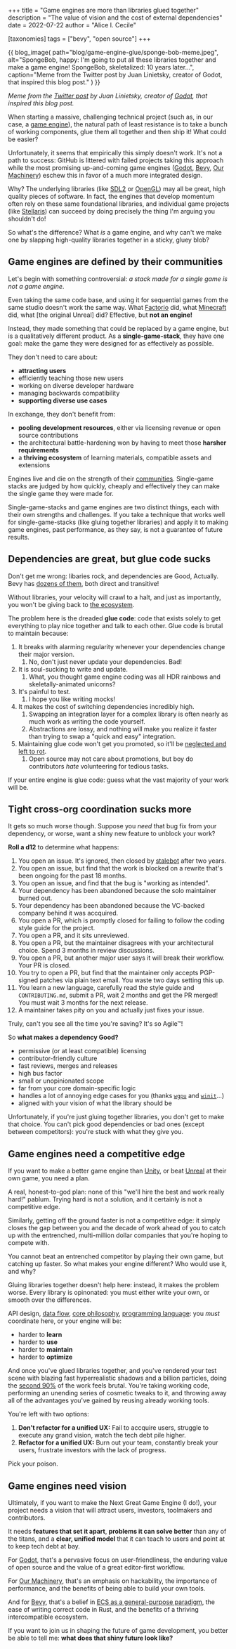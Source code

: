 +++
title = "Game engines are more than libraries glued together"
description = "The value of vision and the cost of external dependencies"
date = 2022-07-22
author = "Alice I. Cecile"

[taxonomies]
tags = ["bevy", "open source"]
+++

{{ blog_image(
   path="blog/game-engine-glue/sponge-bob-meme.jpeg",
   alt="SpongeBob, happy: I'm going to put all these libraries together and make a game engine! SpongeBob, skeletalized: 10 years later...",
   caption="Meme from the Twitter post by Juan Linietsky, creator of Godot, that inspired this blog post."
) }}

*Meme from the [Twitter post](https://twitter.com/reduzio/status/1550462229484560385) by Juan Linietsky, creator of [Godot], that inspired this blog post.*

When starting a massive, challenging technical project (such as, in our case, a [game engine](https://bevyengine.org/)),
the natural path of least resistance is to take a bunch of working components, glue them all together and then ship it!
What could be easier?

Unfortunately, it seems that empirically this simply doesn't work.
It's not a path to success:
GitHub is littered with failed projects taking this approach
while the most promising up-and-coming game engines ([Godot], [Bevy], [Our Machinery])
eschew this in favor of a much more integrated design.

Why?
The underlying libraries (like [SDL2] or [OpenGL]) may all be great, high quality pieces of software.
In fact, the engines that develop momentum often rely on these same foundational libraries,
and individual game projects (like [Stellaris](https://www.paradoxinteractive.com/games/stellaris/about)) can succeed
by doing precisely the thing I'm arguing you shouldn't do!

So what's the difference?
What *is* a game engine,
and why can't we make one by slapping high-quality libraries together in a sticky, gluey blob?

[Godot]: https://godotengine.org/
[Bevy]: https://bevyengine.org/
[Our Machinery]: https://ourmachinery.com/
[SDL2]: https://www.libsdl.org/
[OpenGL]: https://www.opengl.org/
[Stellaris]: https://www.paradoxinteractive.com/games/stellaris/about

## Game engines are defined by their communities

Let's begin with something controversial:
*a stack made for a single game is not a game engine*.

Even taking the same code base,
and using it for sequential games from the same studio doesn't work the same way.
What [Factorio] did, what [Minecraft] did, what [the original Unreal] did?
Effective, but **not an engine!**

Instead, they made something that could be replaced by a game engine,
but is a qualitatively different product.
As a **single-game-stack**, they have one goal:
make the game they were designed for as effectively as possible.

They don't need to care about:

- **attracting users**
- efficiently teaching those new users
- working on diverse developer hardware
- managing backwards compatibility
- **supporting diverse use cases**

In exchange, they don't benefit from:

- **pooling development resources**, either via licensing revenue or open source contributions
- the architectural battle-hardening won by having to meet those **harsher requirements**
- a **thriving ecosystem** of learning materials, compatible assets and extensions

Engines live and die on the strength of their [communities](https://discord.com/invite/bevy).
Single-game stacks are judged by how quickly, cheaply and effectively they can make the single game they were made for.

Single-game-stacks and game engines are two distinct things, each with their own strengths and challenges.
If you take a technique that works well for single-game-stacks (like gluing together libraries)
and apply it to making game engines,
past performance, as they say, is not a guarantee of future results.

[Factorio]: https://www.factorio.com/
[Minecraft]: https://www.minecraft.net/en-us
[the original Unreal game]: https://en.wikipedia.org/wiki/Unreal_(1998_video_game)
[RPGMaker]: https://www.rpgmakerweb.com/
[Twine]: https://twinery.org/

## Dependencies are great, but glue code sucks

Don't get me wrong: libaries rock, and dependencies are Good, Actually.
Bevy has [dozens of them](https://crates.io/crates/bevy/latest/dependencies), both direct and transitive!

Without libraries, your velocity will crawl to a halt,
and just as importantly, you won't be giving back to [the ecosystem](https://arewegameyet.rs/).

The problem here is the dreaded **glue code**:
code that exists solely to get everything to play nice together and talk to each other.
Glue code is brutal to maintain because:

1. It breaks with alarming regularity whenever your dependencies change their major version.
   1. No, don't just never update your dependencies. Bad!
2. It is soul-sucking to write and update.
   1. What, you thought game engine coding was all HDR rainbows and skeletally-animated unicorns?
3. It's painful to test.
   1. I hope you like writing mocks!
4. It makes the cost of switching dependencies incredibly high.
   1. Swapping an integration layer for a complex library is often nearly as much work as writing the code yourself.
   2. Abstractions are lossy, and nothing will make you realize it faster than trying to swap a "quick and easy" integration.
5. Maintaining glue code won't get you promoted, so it'll be [neglected and left to rot](https://rmurphey.com/posts/eng-ladder-glue-work/).
   1. Open source may not care about promotions, but boy do contributors *hate* volunteering for tedious tasks.

If your entire engine is glue code: guess what the vast majority of your work will be.

## Tight cross-org coordination sucks more

It gets so much worse though.
Suppose you *need* that bug fix from your dependency,
or worse, want a shiny new feature to unblock your work?

**Roll a d12** to determine what happens:

1. You open an issue. It's ignored, then closed by [stalebot] after two years.
2. You open an issue, but find that the work is blocked on a rewrite that's been ongoing for the past 18 months.
3. You open an issue, and find that the bug is "working as intended".
4. Your dependency has been abandoned because the solo maintainer burned out.
5. Your dependency has been abandoned because the VC-backed company behind it was accquired.
6. You open a PR, which is promptly closed for failing to follow the coding style guide for the project.
7. You open a PR, and it sits unreviewed.
8. You open a PR, but the maintainer disagrees with your architectural choice. Spend 3 months in review discussions.
9. You open a PR, but another major user says it will break their workflow. Your PR is closed.
10. You try to open a PR, but find that the maintainer only accepts PGP-signed patches via plain text email. You waste two days setting this up.
11. You learn a new language, carefully read the style guide and `CONTRIBUTING.md`, submit a PR, wait 2 months and get the PR merged! You must wait 3 months for the next release.
12. A maintainer takes pity on you and actually just fixes your issue.

Truly, can't you see all the time you're saving?
It's so Agile™!

So **what makes a dependency Good?**

- permissive (or at least compatible) licensing
- contributor-friendly culture
- fast reviews, merges and releases
- high bus factor
- small or unopinionated scope
- far from your core domain-specific logic
- handles a lot of annoying edge cases for you (thanks [`wgpu`] and [`winit`]...)
- aligned with your vision of what the library should be

Unfortunately, if you're just gluing together libraries, you don't get to make that choice.
You can't pick good dependencies or bad ones (except between competitors):
you're stuck with what they give you.

[stalebot]: https://drewdevault.com/2021/10/26/stalebot.html
[`wgpu`]: https://github.com/gfx-rs/wgpu
[`winit`]: https://github.com/rust-windowing/winit

## Game engines need a competitive edge

If you want to make a better game engine than [Unity],
or beat [Unreal] at their own game,
you need a plan.

A real, honest-to-god plan:
none of this "we'll hire the best and work really hard!" pablum.
Trying hard is not a solution,
and it certainly is not a competitive edge.

Similarly, getting off the ground faster is not a competitive edge:
it simply closes the gap between you and the decade of work ahead of you to catch up
with the entrenched, multi-million dollar companies that you're hoping to compete with.

You cannot beat an entrenched competitor by playing their own game,
but catching up faster.
So what makes your engine different?
Who would use it, and why?

Gluing libraries together doesn't help here:
instead, it makes the problem worse.
Every library is opinonated:
you must either write your own, or smooth over the differences.

API design, [data flow], [core philosophy], [programming language]:
you *must* coordinate here, or your engine will be:

- harder to **learn**
- harder to **use**
- harder to **maintain**
- harder to **optimize**

And once you've glued libraries together,
and you've rendered your test scene with blazing fast hyperrealistic shadows and a billion particles,
doing the [second 90%] of the work feels brutal.
You're taking working code,
performing an unending series of cosmetic tweaks to it,
and throwing away all of the advantages you've gained by reusing already working tools.

You're left with two options:

1. **Don't refactor for a unified UX:** Fail to accquire users, struggle to execute any grand vision, watch the tech debt pile higher.
2. **Refactor for a unified UX:** Burn out your team, constantly break your users, frustrate investors with the lack of progress.

Pick your poison.

[Unity]: https://unity.com/
[Unreal]: https://www.unrealengine.com/en-US
[data flow]: https://github.com/bevyengine/bevy/tree/main/crates/bevy_ecs
[core philosophy]: https://ourmachinery.com/post/the-anti-feature-dream/
[programming language]: https://www.rust-lang.org/
[general philosophy]: https://ourmachinery.com/post/the-anti-feature-dream/
[second 90%]: https://en.wikipedia.org/wiki/Ninety%E2%80%93ninety_rule

## Game engines need vision

Ultimately, if you want to make the Next Great Game Engine (I do!),
your project needs a vision that will attract users, investors, toolmakers and contributors.

It needs **features that set it apart**,
**problems it can solve better** than any of the titans,
and a **clear, unified model** that it can teach to users and point at to keep tech debt at bay.

For [Godot], that's a pervasive focus on user-friendliness, the enduring value of open source and the value of a great editor-first workflow.

For [Our Machinery], that's an emphasis on hackability, the importance of performance, and the benefits of being able to build your own tools.

And for [Bevy], that's a belief in [ECS as a general-purpose paradigm], the ease of writing correct code in Rust, and the benefits of a thriving intercompatible ecosystem.

If you want to join us in shaping the future of game development,
you better be able to tell me: **what does that shiny future look like?**

[ECS as a general-purpose paradigm]: https://ajmmertens.medium.com/ecs-from-tool-to-paradigm-350587cdf216
